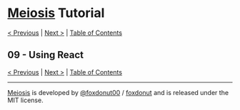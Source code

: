 # [Meiosis](https://meiosis.js.org) Tutorial

[< Previous](08-using-mithril.html) |
[Next >](10-using-preact.html) |
[Table of Contents](toc.html)

## 09 - Using React

[< Previous](08-using-mithril.html) |
[Next >](10-using-preact.html) |
[Table of Contents](toc.html)

-----

[Meiosis](https://meiosis.js.org) is developed by [@foxdonut00](http://twitter.com/foxdonut00) / [foxdonut](https://github.com/foxdonut) and is released under the MIT license.
